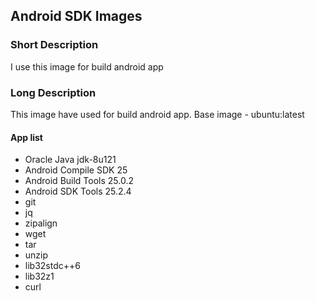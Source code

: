 ## Android SDK Images

### Short Description

I use this image for build android app

### Long Description

This image have used for build android app. 
Base image - ubuntu:latest

#### App list

* Oracle Java jdk-8u121
* Android Compile SDK 25
* Android Build Tools 25.0.2
* Android SDK Tools 25.2.4
* git
* jq
* zipalign
* wget 
* tar 
* unzip 
* lib32stdc++6 
* lib32z1 
* curl 